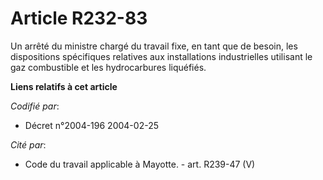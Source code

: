 # Article R232-83

Un arrêté du ministre chargé du travail fixe, en tant que de besoin, les dispositions spécifiques relatives aux installations
industrielles utilisant le gaz combustible et les hydrocarbures liquéfiés.

**Liens relatifs à cet article**

_Codifié par_:

  - Décret n°2004-196 2004-02-25

_Cité par_:

  - Code du travail applicable à Mayotte. - art. R239-47 (V)
